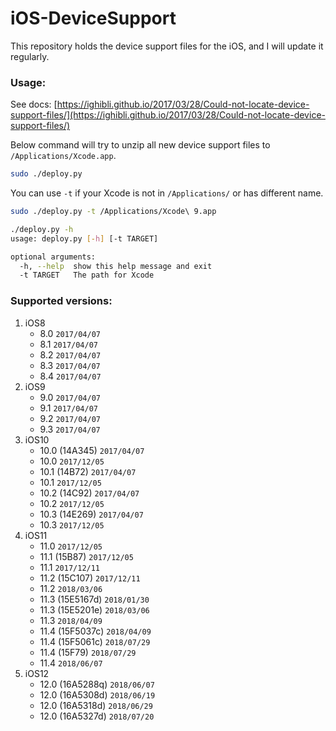 # iOS-DeviceSupport
This repository holds the device support files for the iOS, and I will update it regularly.

### Usage:
See docs: [https://ighibli.github.io/2017/03/28/Could-not-locate-device-support-files/](https://ighibli.github.io/2017/03/28/Could-not-locate-device-support-files/)

Below command will try to unzip all new device support files to `/Applications/Xcode.app`.

```sh
sudo ./deploy.py
```

You can use `-t` if your Xcode is not in `/Applications/` or has different name.

```sh
sudo ./deploy.py -t /Applications/Xcode\ 9.app
```

```sh
./deploy.py -h
usage: deploy.py [-h] [-t TARGET]

optional arguments:
  -h, --help  show this help message and exit
  -t TARGET   The path for Xcode
```

### Supported versions:
1. iOS8
	* 8.0	`2017/04/07`
	* 8.1	`2017/04/07`
	* 8.2	`2017/04/07`
	* 8.3	`2017/04/07`
	* 8.4  `2017/04/07`
2. iOS9
	* 9.0	`2017/04/07`
	* 9.1	`2017/04/07`
	* 9.2	`2017/04/07`
	* 9.3	`2017/04/07`
3. iOS10
	* 10.0 (14A345)	`2017/04/07`
	* 10.0 `2017/12/05`
	* 10.1 (14B72)	`2017/04/07`
	* 10.1 `2017/12/05`
	* 10.2 (14C92)	`2017/04/07`
	* 10.2 `2017/12/05`
	* 10.3 (14E269)	`2017/04/07`
	* 10.3 `2017/12/05`
4. iOS11
	* 11.0 `2017/12/05`
	* 11.1 (15B87)	`2017/12/05`
	* 11.1 `2017/12/11`
	* 11.2 (15C107)	`2017/12/11`
	* 11.2 `2018/03/06`
	* 11.3 (15E5167d)	`2018/01/30`
	* 11.3 (15E5201e)	`2018/03/06`
	* 11.3 `2018/04/09`
	* 11.4 (15F5037c)	`2018/04/09`
	* 11.4 (15F5061c)	`2018/07/29`
	* 11.4 (15F79)	`2018/07/29`
	* 11.4 `2018/06/07`
5. iOS12
	* 12.0 (16A5288q)	`2018/06/07`
	* 12.0 (16A5308d)	`2018/06/19`
	* 12.0 (16A5318d)	`2018/06/29`
	* 12.0 (16A5327d)	`2018/07/20`
